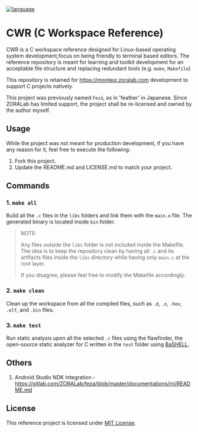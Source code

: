 [![language](https://img.shields.io/badge/core--language-c-blue.svg?style=for-the-badge)
]()

# CWR (C Workspace Reference)
CWR is a C workspace reference designed for Linux-based operating system
development,focus on being friendly to terminal based editors. The reference
repository is meant for learning and toolkit development for an acceptable file
structure and replacing redundant tools (e.g. `make`, `Makefile`)

This repository is retained for https://monteur.zoralab.com development to
support C projects natively.

This project was previously named  `Fezā`, as in 'feather' in Japanese. Since
ZORALab has limited support, the project shall be re-licensed and owned by the
author myself.




## Usage
While the project was not meant for production development, if you have any
reason for it, feel free to execute the following:

1. Fork this project.
2. Update the README.md and LICENSE.md to match your project.

## Commands
### 1. `make all`
Build all the `.c` files in the `libs` folders and link them with the `main.o`
file. The generated binary is located inside `bin` folder.

> NOTE:
>
> Any files outside the `libs` folder is not included inside the Makefile.
> The idea is to keep the repository clean by having all `.c` and its artifacts
> files inside the `libs` directory while having only `main.c` at the root
> layer.
>
> If you disagree, please feel free to modify the Makefile accordingly.


### 2. `make clean`
Clean up the workspace from all the compiled files, such as `.d`, `.o`, `.hex`,
`.elf`, and `.bin` files.


### 3. `make test`
Run static analysis upon all the selected `.c` files using the flawfinder,
the open-source static analyzer for C written in the `test` folder using
[BaSHELL](https://gitlab.com/ZORALab/BaSHELL).




## Others
1. Android Studio NDK Integration - https://gitlab.com/ZORALab/feza/blob/master/documentations/jni/README.md




## License
This reference project is licensed under [MIT License](LICENSE).
